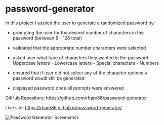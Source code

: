# password-generator

In this project I assited the user to generate a randomized password by:
  * prompting the user for the desired number of characters in the password (between 8 - 128 total)
  * validated that the appropriate number characters were selected
  * asked user what type of characters they wanted in the password -
            - Uppercase letters
            - Lowercase letters
            - Special characters
            - Numbers
  
  * ensured that if user did not select any of the character options a password woudl still be generated
  * displayed password once all prompts were answered


GitHub Repository: https://github.com/rhare86/password-generator

Live site: https://rhare86.github.io/password-generator/

![Password Generator Screenshot](https://user-images.githubusercontent.com/101068069/181679428-43f440a5-1b71-40e5-9f24-5760155036a6.jpg)
    
